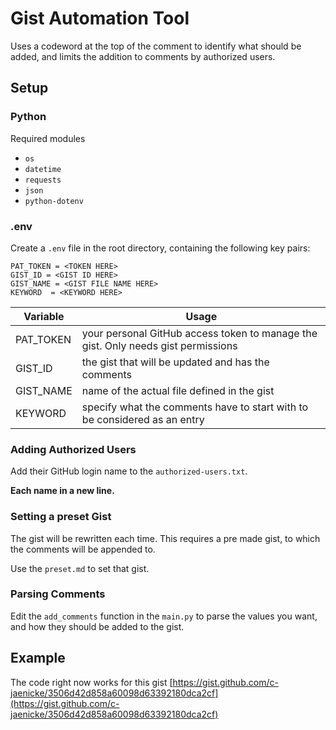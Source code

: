 # Gist Automation Tool

Uses a codeword at the top of the comment to identify what should be added, and limits the addition to comments by authorized users.

## Setup

### Python

Required modules

- `os`
- `datetime`
- `requests`
- `json`
- `python-dotenv`

### .env

Create a `.env` file in the root directory, containing the following key pairs:

```text
PAT_TOKEN = <TOKEN HERE>
GIST_ID = <GIST ID HERE>
GIST_NAME = <GIST FILE NAME HERE>
KEYWORD  = <KEYWORD HERE>
```

| Variable  | Usage                                                                             |
| --------- | --------------------------------------------------------------------------------- |
| PAT_TOKEN | your personal GitHub access token to manage the gist. Only needs gist permissions |
| GIST_ID   | the gist that will be updated and has the comments                                |
| GIST_NAME | name of the actual file defined in the gist                                       |
| KEYWORD   | specify what the comments have to start with to be considered as an entry         |

### Adding Authorized Users

Add their GitHub login name to the `authorized-users.txt`.

**Each name in a new line.**

### Setting a preset Gist

The gist will be rewritten each time. This requires a pre made gist, to which the comments will be appended to.

Use the `preset.md` to set that gist.

### Parsing Comments

Edit the `add_comments` function in the `main.py` to parse the values you want, and how they should be added to the gist.

## Example

The code right now works for this gist [https://gist.github.com/c-jaenicke/3506d42d858a60098d63392180dca2cf](https://gist.github.com/c-jaenicke/3506d42d858a60098d63392180dca2cf)
